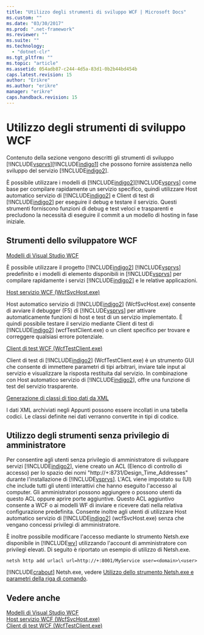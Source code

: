 ```yaml
---
title: "Utilizzo degli strumenti di sviluppo WCF | Microsoft Docs"
ms.custom: ""
ms.date: "03/30/2017"
ms.prod: ".net-framework"
ms.reviewer: ""
ms.suite: ""
ms.technology: 
  - "dotnet-clr"
ms.tgt_pltfrm: ""
ms.topic: "article"
ms.assetid: 054adb87-c244-4d5a-83d1-0b2b44bd454b
caps.latest.revision: 15
author: "Erikre"
ms.author: "erikre"
manager: "erikre"
caps.handback.revision: 15
---
```

# Utilizzo degli strumenti di sviluppo WCF
Contenuto della sezione vengono descritti gli strumenti di sviluppo [!INCLUDE[vsprvs](../../../includes/vsprvs-md.md)][!INCLUDE[indigo1](../../../includes/indigo1-md.md)] che possono fornire assistenza nello sviluppo del servizio [!INCLUDE[indigo2](../../../includes/indigo2-md.md)].  
  
 È possibile utilizzare i modelli di [!INCLUDE[indigo2](../../../includes/indigo2-md.md)][!INCLUDE[vsprvs](../../../includes/vsprvs-md.md)] come base per compilare rapidamente un servizio specifico, quindi utilizzare Host automatico servizio di [!INCLUDE[indigo2](../../../includes/indigo2-md.md)] e Client di test di [!INCLUDE[indigo2](../../../includes/indigo2-md.md)] per eseguire il debug e testare il servizio.  Questi strumenti forniscono funzioni di debug e test veloci e trasparenti e precludono la necessità di eseguire il commit a un modello di hosting in fase iniziale.  
  
## Strumenti dello sviluppatore WCF  
 [Modelli di Visual Studio WCF](../../../docs/framework/wcf/wcf-vs-templates.md)  
  
 È possibile utilizzare il progetto [!INCLUDE[indigo2](../../../includes/indigo2-md.md)] [!INCLUDE[vsprvs](../../../includes/vsprvs-md.md)] predefinito e i modelli di elemento disponibili in [!INCLUDE[vsprvs](../../../includes/vsprvs-md.md)] per compilare rapidamente i servizi [!INCLUDE[indigo2](../../../includes/indigo2-md.md)] e le relative applicazioni.  
  
 [Host servizio WCF \(WcfSvcHost.exe\)](../../../docs/framework/wcf/wcf-service-host-wcfsvchost-exe.md)  
  
 Host automatico servizio di [!INCLUDE[indigo2](../../../includes/indigo2-md.md)] \(WcfSvcHost.exe\) consente di avviare il debugger \(F5\) di [!INCLUDE[vsprvs](../../../includes/vsprvs-md.md)] per attivare automaticamente funzioni di host e test di un servizio implementato.  È quindi possibile testare il servizio mediante Client di test di [!INCLUDE[indigo2](../../../includes/indigo2-md.md)] \(wcfTestClient.exe\) o un client specifico per trovare e correggere qualsiasi errore potenziale.  
  
 [Client di test WCF \(WcfTestClient.exe\)](../../../docs/framework/wcf/wcf-test-client-wcftestclient-exe.md)  
  
 Client di test di [!INCLUDE[indigo2](../../../includes/indigo2-md.md)] \(WcfTestClient.exe\) è un strumento GUI che consente di immettere parametri di tipi arbitrari, inviare tale input al servizio e visualizzare la risposta restituita dal servizio.  In combinazione con Host automatico servizio di [!INCLUDE[indigo2](../../../includes/indigo2-md.md)], offre una funzione di test del servizio trasparente.  
  
 [Generazione di classi di tipo dati da XML](../../../docs/framework/wcf/generating-data-type-classes-from-xml.md)  
  
 I dati XML archiviati negli Appunti possono essere incollati in una tabella codici.  Le classi definite nei dati verranno convertite in tipi di codice.  
  
## Utilizzo degli strumenti senza privilegio di amministratore  
 Per consentire agli utenti senza privilegio di amministratore di sviluppare servizi [!INCLUDE[indigo2](../../../includes/indigo2-md.md)], viene creato un ACL \(Elenco di controllo di accesso\) per lo spazio dei nomi "http:\/\/\+:8731\/Design\_Time\_Addresses" durante l'installazione di [!INCLUDE[vsprvs](../../../includes/vsprvs-md.md)].  L'ACL viene impostato su \(UI\) che include tutti gli utenti interattivi che hanno eseguito l'accesso al computer.  Gli amministratori possono aggiungere o possono utenti da questo ACL oppure aprire porte aggiuntive. Questo ACL aggiuntivo consente a WCF o ai modelli WF di inviare e ricevere dati nella relativa configurazione predefinita.  Consente inoltre agli utenti di utilizzare Host automatico servizio di [!INCLUDE[indigo2](../../../includes/indigo2-md.md)] \(wcfSvcHost.exe\) senza che vengano concessi privilegi di amministratore.  
  
 È inoltre possibile modificare l'accesso mediante lo strumento Netsh.exe disponibile in [!INCLUDE[wv](../../../includes/wv-md.md)] utilizzando l'account di amministratore con privilegi elevati.  Di seguito è riportato un esempio di utilizzo di Netsh.exe.  
  
```  
netsh http add urlacl url=http://+:8001/MyService user=<domain>\<user>  
```  
  
 [!INCLUDE[crabout](../../../includes/crabout-md.md)] Netsh.exe, vedere [Utilizzo dello strumento Netsh.exe e parametri della riga di comando](http://go.microsoft.com/fwlink/?LinkId=97877).  
  
## Vedere anche  
 [Modelli di Visual Studio WCF](../../../docs/framework/wcf/wcf-vs-templates.md)   
 [Host servizio WCF \(WcfSvcHost.exe\)](../../../docs/framework/wcf/wcf-service-host-wcfsvchost-exe.md)   
 [Client di test WCF \(WcfTestClient.exe\)](../../../docs/framework/wcf/wcf-test-client-wcftestclient-exe.md)